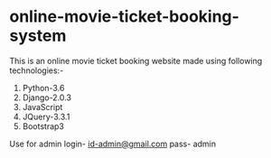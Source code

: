 # online-movie-ticket-booking-system
This is an online movie ticket booking website  made using following technologies:-
  1. Python-3.6
  2. Django-2.0.3
  3. JavaScript
  4. JQuery-3.3.1
  5. Bootstrap3
  
  Use for admin login-
  id-admin@gmail.com
  pass- admin


 
